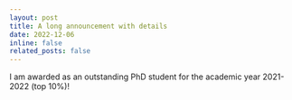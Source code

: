 ```yaml
---
layout: post
title: A long announcement with details
date: 2022-12-06
inline: false
related_posts: false
---
```


I am awarded as an outstanding PhD student for the academic year 2021-2022 (top 10%)!
